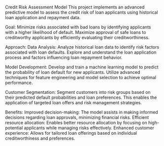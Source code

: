 Credit Risk Assessment Model
This project implements an advanced predictive model to assess the credit risk of loan applicants using historical loan application and repayment data.

Goal:
Minimize risks associated with bad loans by identifying applicants with a higher likelihood of default.
Maximize approval of safe loans to creditworthy applicants by efficiently evaluating their creditworthiness.

Approach:
Data Analysis:
Analyze historical loan data to identify risk factors associated with loan defaults.
Explore and understand the loan application process and factors influencing loan repayment behavior.

Model Development:
Develop and train a machine learning model to predict the probability of loan default for new applicants.
Utilize advanced techniques for feature engineering and model selection to achieve optimal performance.

Customer Segmentation:
Segment customers into risk groups based on their predicted default probabilities and loan preferences.
This enables the application of targeted loan offers and risk management strategies.

Benefits:
Improved decision-making: The model assists in making informed decisions regarding loan approvals, minimizing financial risks.
Efficient resource allocation: Enables better resource allocation by focusing on high-potential applicants while managing risks effectively.
Enhanced customer experience: Allows for tailored loan offerings based on individual creditworthiness and preferences.
